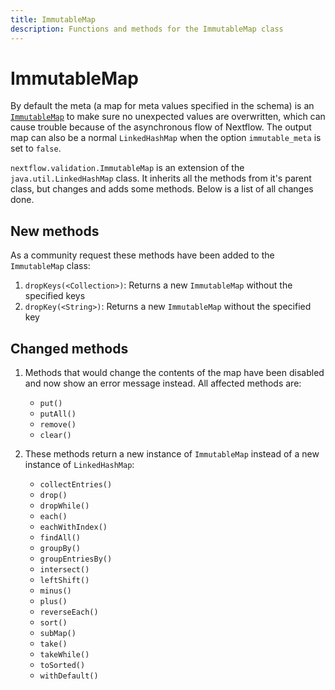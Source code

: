 ```yaml
---
title: ImmutableMap
description: Functions and methods for the ImmutableMap class
---
```


# ImmutableMap

By default the meta (a map for meta values specified in the schema) is an [`ImmutableMap`](./immutable_map.md) to make sure no unexpected values are overwritten, which can cause trouble because of the asynchronous flow of Nextflow. The output map can also be a normal `LinkedHashMap` when the option `immutable_meta` is set to `false`.

`nextflow.validation.ImmutableMap` is an extension of the `java.util.LinkedHashMap` class. It inherits all the methods from it's parent class, but changes and adds some methods. Below is a list of all changes done.

## New methods

As a community request these methods have been added to the `ImmutableMap` class:

1. `dropKeys(<Collection>)`: Returns a new `ImmutableMap` without the specified keys
2. `dropKey(<String>)`: Returns a new `ImmutableMap` without the specified key

## Changed methods

1. Methods that would change the contents of the map have been disabled and now show an error message instead. All affected methods are:

   - `put()`
   - `putAll()`
   - `remove()`
   - `clear()`

2. These methods return a new instance of `ImmutableMap` instead of a new instance of `LinkedHashMap`:
   - `collectEntries()`
   - `drop()`
   - `dropWhile()`
   - `each()`
   - `eachWithIndex()`
   - `findAll()`
   - `groupBy()`
   - `groupEntriesBy()`
   - `intersect()`
   - `leftShift()`
   - `minus()`
   - `plus()`
   - `reverseEach()`
   - `sort()`
   - `subMap()`
   - `take()`
   - `takeWhile()`
   - `toSorted()`
   - `withDefault()`
